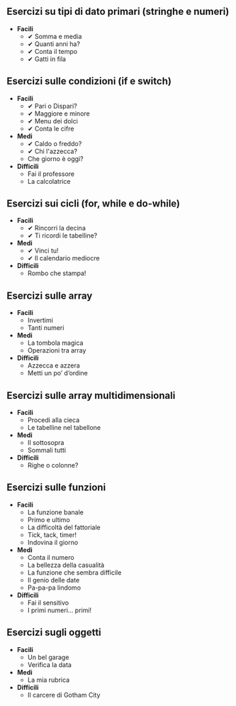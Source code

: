 ## Esercizi su tipi di dato primari (stringhe e numeri)
* **Facili**
  *   ✔ Somma e media 
  *   ✔ Quanti anni ha?
  *   ✔ Conta il tempo
  *   ✔ Gatti in fila

## Esercizi sulle condizioni (if e switch)
* **Facili**
  *   ✔ Pari o Dispari?
  *   ✔ Maggiore e minore
  *   ✔ Menu dei dolci
  *   ✔ Conta le cifre
* **Medi**
  *   ✔ Caldo o freddo?
  *   ✔ Chi l'azzecca?
  * Che giorno è oggi?
* **Difficili**
  * Fai il professore
  * La calcolatrice
  
## Esercizi sui cicli (for, while e do-while)
* **Facili**
  *   ✔ Rincorri la decina
  *   ✔ Ti ricordi le tabelline?
* **Medi**
  *   ✔ Vinci tu!
  *   ✔ Il calendario mediocre
* **Difficili**
  * Rombo che stampa!
  
## Esercizi sulle array
* **Facili**
  * Invertimi
  * Tanti numeri
* **Medi**
  * La tombola magica
  * Operazioni tra array
* **Difficili**
  * Azzecca e azzera
  * Metti un po’ d’ordine
  
## Esercizi sulle array multidimensionali
* **Facili**
  * Procedi alla cieca
  * Le tabelline nel tabellone
* **Medi**
  * Il sottosopra
  * Sommali tutti
* **Difficili**
  * Righe o colonne?
  
## Esercizi sulle funzioni
* **Facili**
  * La funzione banale
  * Primo e ultimo
  * La difficoltà del fattoriale
  * Tick, tack, timer!
  * Indovina il giorno
* **Medi**
  * Conta il numero
  * La bellezza della casualità
  * La funzione che sembra difficile
  * Il genio delle date
  * Pa-pa-pa lindomo
* **Difficili**
  * Fai il sensitivo
  * I primi numeri… primi!

## Esercizi sugli oggetti
* **Facili**
  * Un bel garage
  * Verifica la data
* **Medi**
  * La mia rubrica
* **Difficili**
  * Il carcere di Gotham City